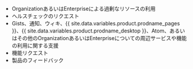 <ul><li>OrganizationあるいはEnterpriseによる過剰なリソースの利用</li><li>ヘルスチェックのリクエスト</li><li>Gists、通知、ウィキ、{{ site.data.variables.product.prodname_pages }}、{{ site.data.variables.product.prodname_desktop }}、Atom、あるいはその他のOrganizationあるいはEnterpriseについての周辺サービスや機能の利用に関する支援</li><li>機能リクエスト</li><li>製品のフィードバック</li></ul>